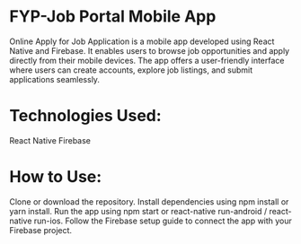 # FYP-Job Portal Mobile App
Online Apply for Job Application is a mobile app developed using React Native and Firebase. It enables users to browse job opportunities and apply directly from their mobile devices. The app offers a user-friendly interface where users can create accounts, explore job listings, and submit applications seamlessly.

# Technologies Used:
React Native
Firebase

# How to Use:

Clone or download the repository.
Install dependencies using npm install or yarn install.
Run the app using npm start or react-native run-android / react-native run-ios.
Follow the Firebase setup guide to connect the app with your Firebase project.
